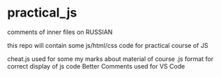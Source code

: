 # practical_js
comments of inner files on RUSSIAN

this repo will contain some js/html/css code for practical course of JS

cheat.js used for some my marks about material of course
.js format for correct display of js code
Better Comments used for VS Code